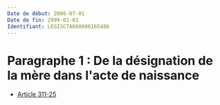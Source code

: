 ```yaml
---
Date de début: 2006-07-01
Date de fin: 2999-01-01
Identifiant: LEGISCTA000006165486
---
```


<h1>Paragraphe 1 : De la désignation de la mère dans l'acte de naissance</h1>

- [Article 311-25](article_311-25.md)
